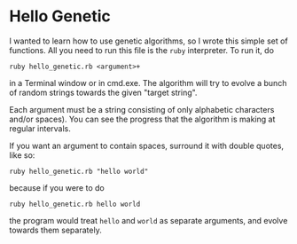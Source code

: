 Hello Genetic
=============

I wanted to learn how to use genetic algorithms, so I wrote this simple set of functions. All you need to run this file is the `ruby` interpreter. To run it, do

    ruby hello_genetic.rb <argument>+

in a Terminal window or in cmd.exe. The algorithm will try to evolve a bunch of random strings towards the given "target string".

Each argument must be a string consisting of only alphabetic characters and/or spaces). You can see the progress that the algorithm is making at regular intervals.

If you want an argument to contain spaces, surround it with double quotes, like so:

    ruby hello_genetic.rb "hello world"
    
because if you were to do

    ruby hello_genetic.rb hello world
    
the program would treat `hello` and `world` as separate arguments, and evolve towards them separately.
